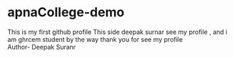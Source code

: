 # apnaCollege-demo
This is my first github profile
This side deepak surnar see my profile , and i am ghrcem student by the way thank you for see my profile
<br>
Author- Deepak Suranr
